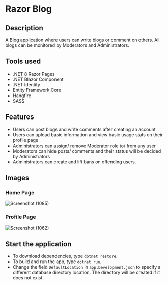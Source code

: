 # Razor Blog

## Description

A Blog application where users can write blogs or comment on others.
All blogs can be monitored by Moderators and Administrators.

## Tools used

- .NET 8 Razor Pages
- .NET Blazor Component
- .NET Identity
- Entity Framework Core
- Hangfire
- SASS

## Features

- Users can post blogs and write comments after creating an account
- Users can upload basic information and view basic usage stats on their profile page
- Administrators can assign/ remove Moderator role to/ from any user
- Moderators can hide posts/ comments and their status will be decided by Administrators
- Administrators can create and lift bans on offending users.

## Images
### Home Page
![Screenshot (1085)](https://user-images.githubusercontent.com/78300296/145921039-838cb3af-6adc-41d9-b154-6be44df7d827.png)

### Profile Page
![Screenshot (1062)](https://user-images.githubusercontent.com/78300296/142516988-522a6d22-2af0-41a2-9b28-bf19ad9adab0.png)

## Start the application

- To download dependencies, type `dotnet restore`.
- To build and run the app, type `dotnet run`.
- Change the field `DefaultLocation` in `app.Development.json` to specify a different database directory location.
The directory will be created if it does not exist.
